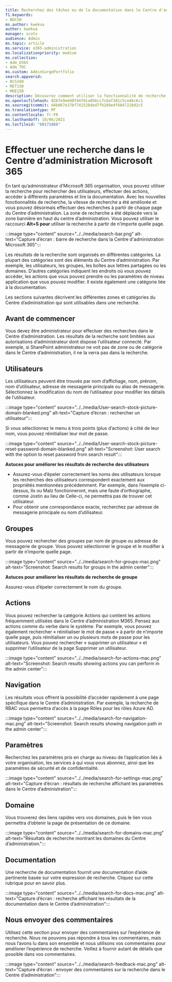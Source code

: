 ```yaml
---
title: Recherchez des tâches ou de la documentation dans le Centre d'administration Microsoft 365
f1.keywords:
- NOCSH
ms.author: kwekua
author: kwekua
manager: scotv
audience: Admin
ms.topic: article
ms.service: o365-administration
ms.localizationpriority: medium
ms.collection:
- Adm_O365
- Adm_TOC
ms.custom: AdminSurgePortfolio
search.appverid:
- BCS160
- MET150
- MOE150
description: Découvrez comment utiliser la fonctionnalité de recherche dans le Centre d’administration pour obtenir des résultats meilleurs et plus rapides.
ms.openlocfilehash: 026fe9ed40f44f01a056cc7c6af281c5ce46c6c1
ms.sourcegitcommit: d4b867e37bf741528ded7fb289e4f6847228d2c5
ms.translationtype: MT
ms.contentlocale: fr-FR
ms.lasthandoff: 10/06/2021
ms.locfileid: "60171866"
---
```

# <a name="search-in-the-microsoft-365-admin-center"></a>Effectuer une recherche dans le Centre d’administration Microsoft 365

En tant qu’administrateur d’Microsoft 365 organisation, vous pouvez utiliser la recherche pour rechercher des utilisateurs, effectuer des actions, accéder à différents paramètres et lire la documentation. Avec les nouvelles fonctionnalités de recherche, la vitesse de recherche a été améliorée et vous pouvez désormais effectuer des recherches à partir de chaque page du Centre d’administration. La zone de recherche a été déplacée vers la zone bannière en haut du centre d’administration. Vous pouvez utiliser le raccourci **Alt+S pour** utiliser la recherche à partir de n’importe quelle page.

:::image type="content" source="../../media/search-bar.png" alt-text="Capture d’écran : barre de recherche dans la Centre d'administration Microsoft 365":::

Les résultats de la recherche sont organisés en différentes catégories. La plupart des catégories sont des éléments du Centre d’administration. Par exemple, les utilisateurs, les groupes, les boîtes aux lettres partagées ou les domaines. D’autres catégories indiquent les endroits où vous pouvez accéder, les actions que vous pouvez prendre ou les paramètres de niveau application que vous pouvez modifier. Il existe également une catégorie liée à la documentation.

Les sections suivantes décrivent les différentes zones et catégories du Centre d’administration qui sont utilisables dans une recherche.

## <a name="before-you-begin"></a>Avant de commencer

Vous devez être administrateur pour effectuer des recherches dans le Centre d’administration. Les résultats de la recherche sont limitées aux autorisations d’administrateur dont dispose l’utilisateur connecté. Par exemple, si SharePoint administrateur ne voit pas de zone ou de catégorie dans le Centre d’administration, il ne la verra pas dans la recherche.

## <a name="users"></a>Utilisateurs

Les utilisateurs peuvent être trouvés par nom d’affichage, nom, prénom, nom d’utilisateur, adresse de messagerie principale ou alias de messagerie. Sélectionnez la modification du nom de l’utilisateur pour modifier les détails de l’utilisateur.

:::image type="content" source="../../media/User-search-stock-picture-domain-blanked.png" alt-text="Capture d’écran : rechercher un utilisateur":::

Si vous sélectionnez le menu à trois points (plus d’actions) à côté de leur nom, vous pouvez réinitialiser leur mot de passe.

:::image type="content" source="../../media/User-search-stock-picture-reset-password-domain-blanked.png" alt-text="Screenshot: User search with the option to reset password from search result":::

**Astuces pour améliorer les résultats de recherche des utilisateurs**

- Assurez-vous d’épeler correctement les noms des utilisateurs lorsque les recherches des utilisateurs correspondent exactement aux propriétés mentionnées précédemment. Par exemple, dans l’exemple ci-dessus, Ils ou Malz fonctionneront, mais une faute d’orthographe, comme Jostin au lieu de Celle-ci, ne permettra pas de trouver cet utilisateur.
- Pour obtenir une correspondance exacte, recherchez par adresse de messagerie principale ou nom d’utilisateur.

## <a name="groups"></a>Groupes

Vous pouvez rechercher des groupes par nom de groupe ou adresse de messagerie de groupe. Vous pouvez sélectionner le groupe et le modifier à partir de n’importe quelle page.

:::image type="content" source="../../media/search-for-groups-mac.png" alt-text="Screenshot: Search results for groups in the admin center":::

**Astuces pour améliorer les résultats de recherche de groupe**

Assurez-vous d’épeler correctement le nom du groupe.

## <a name="actions"></a>Actions

Vous pouvez rechercher la catégorie Actions qui contient les actions fréquemment utilisées dans le Centre d’administration M365. Pensez aux actions comme du verbe dans le système. Par exemple, vous pouvez également rechercher « réinitialiser le mot de passe » à partir de n’importe quelle page, puis réinitialiser un ou plusieurs mots de passe pour les utilisateurs. Vous pouvez rechercher « supprimer un utilisateur » et supprimer l’utilisateur de la page Supprimer un utilisateur.

:::image type="content" source="../../media/search-for-actions-mac.png" alt-text="Screenshot: Search results showing actions you can perform in the admin center":::

## <a name="navigation"></a>Navigation

Les résultats vous offrent la possibilité d’accéder rapidement à une page spécifique dans le Centre d’administration. Par exemple, la recherche de RBAC vous permettra d’accès à la page Rôles pour les rôles Azure AD.

:::image type="content" source="../../media/search-for-navigation-mac.png" alt-text="Screenshot: Search results showing navigation path in the admin center":::

## <a name="settings"></a>Paramètres

Recherchez les paramètres pris en charge au niveau de l’application liés à votre organisation, les services à qui vous vous abonnez, ainsi que les paramètres de sécurité et de confidentialité.

:::image type="content" source="../../media/search-for-settings-mac.png" alt-text="Capture d’écran : résultats de recherche affichant les paramètres dans le Centre d’administration":::

## <a name="domain"></a>Domaine

Vous trouverez des liens rapides vers vos domaines, puis le lien vous permettra d’obtenir la page de présentation de ce domaine.

:::image type="content" source="../../media/search-for-domains-mac.png" alt-text="Résultats de recherche montrant les domaines du Centre d’administration.":::

## <a name="documentation"></a>Documentation

Une recherche de documentation fournit une documentation d’aide pertinente basée sur votre expression de recherche. Cliquez sur cette rubrique pour en savoir plus.

:::image type="content" source="../../media/search-for-docs-mac.png" alt-text="Capture d’écran : recherche affichant les résultats de la documentation dans le Centre d’administration":::

## <a name="send-us-feedback"></a>Nous envoyer des commentaires

Utilisez cette section pour envoyer des commentaires sur l’expérience de recherche. Nous ne pouvons pas répondre à tous les commentaires, mais nous l’avons lu dans son ensemble et nous utilisons vos commentaires pour améliorer l’expérience de recherche. Veillez à fournir autant de détails que possible dans vos commentaires.

:::image type="content" source="../../media/search-feedback-mac.png" alt-text="Capture d’écran : envoyer des commentaires sur la recherche dans le Centre d’administration":::